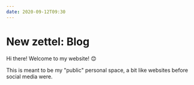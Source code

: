 ```yaml
---
date: 2020-09-12T09:30
---
```


# New zettel: Blog

Hi there! Welcome to my website! 😊

This is meant to be my "public" personal space, a bit like websites before social media were.

